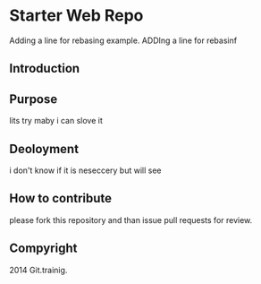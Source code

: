 # Starter Web Repo
 Adding a line for rebasing example. ADDIng a line for rebasinf
## Introduction

## Purpose
 lits try maby i can slove it
## Deoloyment
i don't know if it is neseccery but will see

## How to contribute
please fork this repository and than issue pull requests for review.

## Compyright

2014 Git.trainig.

